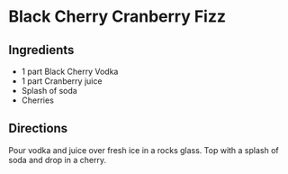# Black Cherry Cranberry Fizz

## Ingredients

* 1 part Black Cherry Vodka
* 1 part Cranberry juice
* Splash of soda
* Cherries

## Directions

Pour vodka and juice over fresh ice in a rocks glass. Top with a splash of soda and drop in a cherry.
